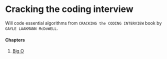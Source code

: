 # Cracking the coding interview
Will code essential algorithms from `CRACKING the CODING INTERVIEW` book by `GAYLE LAAKMANN McDoWELL`.

#### Chapters
1. [Big O](./Big%20O/big-o.md)
